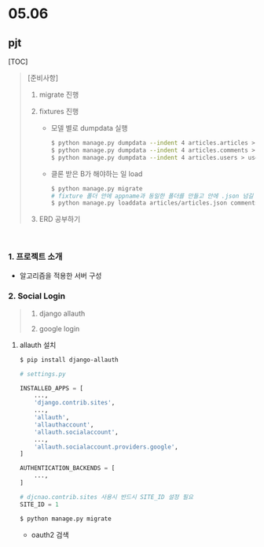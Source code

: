 # 05.06

## pjt

[TOC]

> [준비사항]
>
> 1. migrate 진행
>
> 2. fixtures 진행
>
>    * 모델 별로 dumpdata 실행
>
>      ```bash
>      $ python manage.py dumpdata --indent 4 articles.articles > articles.json
>      $ python manage.py dumpdata --indent 4 articles.comments > comments.json
>      $ python manage.py dumpdata --indent 4 articles.users > users.json
>      ```
>
>    * 클론 받은 B가 해야하는 일 load
>
>      ```bash
>      $ python manage.py migrate
>      # fixture 폴더 안에 appname과 동일한 폴더를 만들고 안에 .json 넘길 때 
>      $ python manage.py loaddata articles/articles.json comments/comments.json users/users.json
>      ```
>
> 3. ERD 공부하기

<br>

### 1. 프로젝트 소개

* 알고리즘을 적용한 서버 구성

### 2. Social Login 

> 1. django allauth
>
> 2. google login

1. allauth 설치

   ```bash
   $ pip install django-allauth
   ```

   ```python
   # settings.py
   
   INSTALLED_APPS = [
       ...,
       'django.contrib.sites',
       ...,
       'allauth',
       'allauthaccount',
       'allauth.socialaccount',
       ...,
       'allauth.socialaccount.providers.google',
   ]
   
   AUTHENTICATION_BACKENDS = [
       ...,
   ]
   
   # djcnao.contrib.sites 사용시 반드시 SITE_ID 설정 필요
   SITE_ID = 1
   ```

   ```bash
   $ python manage.py migrate
   ```

   * oauth2 검색 

